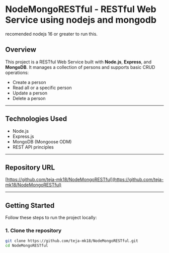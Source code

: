 # NodeMongoRESTful - RESTful Web Service using nodejs and mongodb

recomended nodejs 16 or greater to run this.

## Overview

This project is a RESTful Web Service built with **Node.js**, **Express**, and **MongoDB**. It manages a collection of persons and supports basic CRUD operations:

- Create a person
- Read all or a specific person
- Update a person
- Delete a person

---

## Technologies Used

- Node.js
- Express.js
- MongoDB (Mongoose ODM)
- REST API principles

---

## Repository URL

[https://github.com/teja-mk18/NodeMongoRESTful](https://github.com/teja-mk18/NodeMongoRESTful)

---

## Getting Started

Follow these steps to run the project locally:

### 1. Clone the repository

```bash
git clone https://github.com/teja-mk18/NodeMongoRESTful.git
cd NodeMongoRESTful
